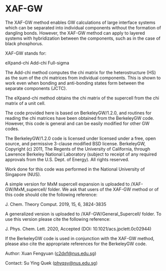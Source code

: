 # XAF-GW
The XAF-GW method enables GW calculations of large interface systems which can be separated into individual components without the formation of dangling bonds. However, the XAF-GW method can apply to layered systems with hybridization between the components, such as in the case of black phosphorus. 

XAF-GW stands for:

eXpand-chi
Add-chi
Full-sigma

The Add-chi method computes the chi matrix for the heterostructure (HS) as the sum of the chi matrices from individual components. This is shown to work even when bonding and anti-bonding states form between the separate components (JCTC).

The eXpand-chi method obtains the chi matrix of the supercell from the chi matrix of a unit cell.

The code provided here is based on BerkeleyGW/1.2.0, and routines for reading the chi matrices have been obtained from the BerkeleyGW code. However, this code is general and can be easily modified for other GW codes.

The BerkeleyGW/1.2.0 code is licensed under licensed under a free, open source, and permissive 3-clause modified BSD license.
BerkeleyGW, Copyright (c) 2011, The Regents of the University of California, through Lawrence Berkeley National Laboratory (subject to receipt of any required approvals from the U.S. Dept. of Energy). All rights reserved.

Work done for this code was performed in the National University of Singapore (NUS). 

A simple version for MxM supercell expansion is uploaded to /XAF-GW/MxM_supercell/ folder. We ask that users of the XAF-GW method or of this code should cite the following reference:

J. Chem. Theory Comput. 2019, 15, 6, 3824-3835

A generalized version is uploaded to /XAF-GW/General_Supercell/ folder. To use this version please cite the following reference:

J. Phys. Chem. Lett. 2020, Accepted (DOI: 10.1021/acs.jpclett.0c02944)


If the BerkeleyGW code is used in conjunction with the XAF-GW method, please also cite the appropriate references for the BerkeleyGW code.

Author: Xuan Fengyuan (c2dxf@nus.edu.sg)

Contact: Su Ying Quek (phyqsy@nus.edu.sg) 

